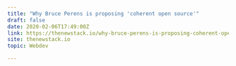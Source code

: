 ```yaml
---
title: "Why Bruce Perens is proposing 'coherent open source'"
draft: false
date: 2020-02-06T17:49:00Z
link: https://thenewstack.io/why-bruce-perens-is-proposing-coherent-open-source/?utm_medium=RSS&utm_source=hune
site: thenewstack.io
topic: Webdev  

---
```

